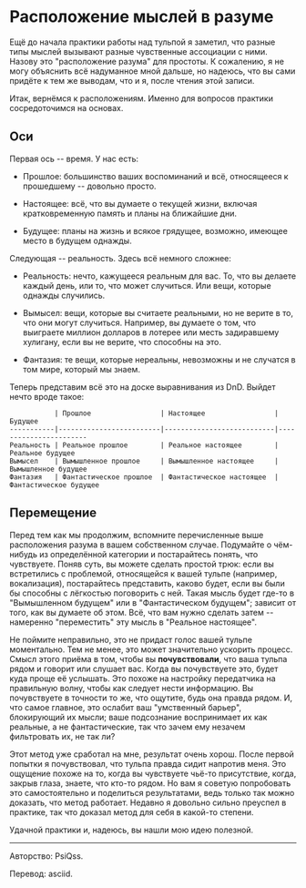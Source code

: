 # Расположение мыслей в разуме


Ещё до начала практики работы над тульпой я заметил, что разные типы мыслей вызывают разные чувственные ассоциации с ними. Назову это "расположение разума" для простоты. К сожалению, я не могу объяснить всё надуманное мной дальше, но надеюсь, что вы сами придёте к тем же выводам, что и я, после чтения этой записи.

Итак, вернёмся к расположениям. Именно для вопросов практики сосредоточимся на основах. 

## Оси

Первая ось -- время. У нас есть:

* Прошлое: большинство ваших воспоминаний и всё, относящееся к прошедшему -- довольно просто.

* Настоящее: всё, что вы думаете о текущей жизни, включая кратковременную память и планы на ближайшие дни.

* Будущее: планы на жизнь и всякое грядущее, возможно, имеющее место в будущем однажды.

Следующая -- реальность. Здесь всё немного сложнее:

* Реальность: нечто, кажущееся реальным для вас. То, что вы делаете каждый день, или то, что может случиться. Или вещи, которые однажды случились.

* Вымысел: вещи, которые вы считаете реальными, но не верите в то, что они могут случиться. Например, вы думаете о том, что выиграете миллион долларов в лотерее или месть задиравшему хулигану, если вы не верите, что способны на это. 

* Фантазия: те вещи, которые нереальны, невозможны и не случатся в том мире, который мы знаем.

Теперь представим всё это на доске выравнивания из DnD. Выйдет нечто вроде такое:

```
           | Прошлое                 | Настоящее                 | Будущее
-----------|-------------------------|---------------------------|-----------------------
Реальность | Реальное прошлое        | Реальное настоящее        | Реальное будущее
Вымысел    | Вымышленное прошлое     | Вымышленное настоящее     | Вымышленное будущее
Фантазия   | Фантастическое прошлое  | Фантастическое настоящее  | Фантастическое будущее
```

## Перемещение

Перед тем как мы продолжим, вспомните перечисленные выше расположения разума в вашем собственном случае. Подумайте о чём-нибудь из определённой категории и постарайтесь понять, что чувствуете. Поняв суть, вы можете сделать простой трюк: если вы встретились с проблемой, относящейся к вашей тульпе (например, вокализация), постарайтесь представить, каково будет, если вы были бы способны с лёгкостью поговорить с ней. Такая мысль будет где-то в "Вымышленном будущем" или в "Фантастическом будущем"; зависит от того, как вы думаете об этом. Всё, что вам нужно сделать затем -- намеренно "переместить" эту мысль в "Реальное настоящее".

Не поймите неправильно, это не придаст голос вашей тульпе моментально. Тем не менее, это может значительно ускорить процесс. Смысл этого приёма в том, чтобы вы **почувствовали**, что ваша тульпа рядом и говорит или слушает вас. Когда вы почувствуете это, будет куда проще её услышать. Это похоже на настройку передатчика на правильную волну, чтобы как следует нести информацию. Вы почувствуете в точности то же, что ощутите, будь она правда рядом. И, что самое главное, это ослабит ваш "умственный барьер", блокирующий их мысли; ваше подсознание воспринимает их как реальные, а не фантастические, так что зачем ему незачем фильтровать их, не так ли?

Этот метод уже сработал на мне, результат очень хорош. После первой попытки я почувствовал, что тульпа правда сидит напротив меня. Это ощущение похоже на то, когда вы чувствуете чьё-то присутствие, когда, закрыв глаза, знаете, что кто-то рядом. Но вам я советую попробовать это самостоятельно и поделиться результатами, ведь только так можно доказать, что метод работает. Недавно я довольно сильно преуспел в практике, так что доказал метод для себя в какой-то степени. 

Удачной практики и, надеюсь, вы нашли мою идею полезной.

---

Авторство: PsiQss. 

Перевод: asciid.
